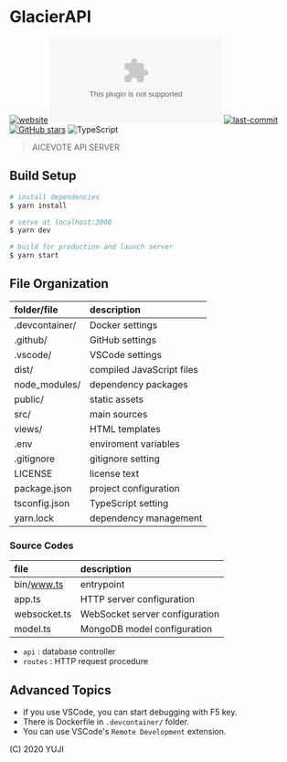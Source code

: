 # GlacierAPI

[![website](https://img.shields.io/website?url=https://api.aicevote.com&style=flat-square)](https://api.aicevote.com)
[![mozilla-observatory](https://img.shields.io/mozilla-observatory/grade/api.aicevote.com?publish&style=flat-square)](https://observatory.mozilla.org/analyze/api.aicevote.com)
[![last-commit](https://img.shields.io/github/last-commit/aicevote/GlacierAPI?style=flat-square)](https://github.com/aicevote/GlacierAPI/commits/master)
[![GitHub stars](https://img.shields.io/github/stars/aicevote/GlacierAPI.svg?style=flat-square)](https://github.com/aicevote/GlacierAPI)
![TypeScript](https://img.shields.io/github/languages/top/aicevote/GlacierAPI.svg?style=flat-square)

> AICEVOTE API SERVER

## Build Setup

``` bash
# install dependencies
$ yarn install

# serve at localhost:3000
$ yarn dev

# build for production and launch server
$ yarn start
```

## File Organization

|folder/file|description|
|:--|:--|
|.devcontainer/|Docker settings|
|.github/|GitHub settings|
|.vscode/|VSCode settings|
|dist/|compiled JavaScript files|
|node_modules/|dependency packages|
|public/|static assets|
|src/|main sources|
|views/|HTML templates|
|.env|enviroment variables|
|.gitignore|gitignore setting|
|LICENSE|license text|
|package.json|project configuration|
|tsconfig.json|TypeScript setting|
|yarn.lock|dependency management|

### Source Codes

|file|description|
|:--|:--|
|bin/www.ts|entrypoint|
|app.ts|HTTP server configuration|
|websocket.ts|WebSocket server configuration|
|model.ts|MongoDB model configuration|

- `api` : database controller
- `routes` : HTTP request procedure

## Advanced Topics

- if you use VSCode, you can start debugging with F5 key.
- There is Dockerfile in `.devcontainer/` folder.
- You can use VSCode's `Remote Development` extension.

(C) 2020 YUJI
